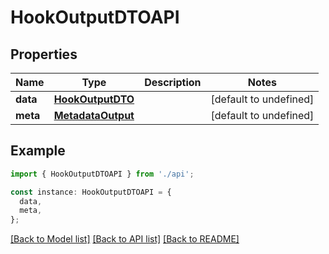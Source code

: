 # HookOutputDTOAPI

## Properties

| Name     | Type                                    | Description | Notes                  |
| -------- | --------------------------------------- | ----------- | ---------------------- |
| **data** | [**HookOutputDTO**](HookOutputDTO.md)   |             | [default to undefined] |
| **meta** | [**MetadataOutput**](MetadataOutput.md) |             | [default to undefined] |

## Example

```typescript
import { HookOutputDTOAPI } from './api';

const instance: HookOutputDTOAPI = {
  data,
  meta,
};
```

[[Back to Model list]](../README.md#documentation-for-models) [[Back to API list]](../README.md#documentation-for-api-endpoints) [[Back to README]](../README.md)
